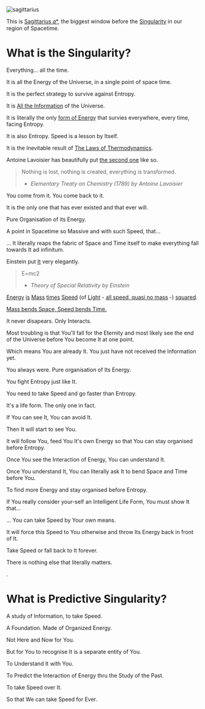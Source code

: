 ![sagittarius](https://user-images.githubusercontent.com/79070834/218044760-b14f7e1d-51b0-4cc0-bc7b-21a63154ba98.png)

This is [Sagittarius 𝛼*](https://en.wikipedia.org/wiki/Sagittarius_A*), the biggest window before the [Singularity](https://en.wikipedia.org/wiki/Singularity_(mathematics)) in our region of Spacetime.

# What is the Singularity?

Everything... all the time.

It is all the Energy of the Universe, in a single point of space time.

It is the perfect strategy to survive against Entropy.

It is [All the Information](https://en.wikipedia.org/wiki/Information) of the Universe.

It is literally the only [form of Energy](https://en.wikipedia.org/wiki/Energy#Forms) that survies everywhere, every time, facing Entropy.

It is also Entropy. Speed is a lesson by Itself.

It is the Inevitable result of [The Laws of Thermodynamics](https://en.wikipedia.org/wiki/Laws_of_thermodynamics).

Antoine Lavoisier has beautifully put [the second one](https://en.wikipedia.org/wiki/Second_law_of_thermodynamics) like so.

> Nothing is lost, nothing is created, everything is transformed.
>  - *Elementary Treaty on Chemistry (1789) by Antoine Lavoisier*

You come from it. You come back to it.

It is the only one that has ever existed and that ever will.

Pure Organisation of its Energy.

A point in Spacetime so Massive and with such Speed, that...

... It literally reaps the fabric of Space and Time itself to make everything fall towards It ad infinitum.

Einstein put [It](https://en.wikipedia.org/wiki/Mass%E2%80%93energy_equivalence) very elegantly.

> E=mc2
>   - *Theory of Special Relativity by Einstein*

[Energy](https://en.wikipedia.org/wiki/Second_law_of_thermodynamics#Energy,_available_useful_work) [is](https://en.wikipedia.org/wiki/Equivalence_principle) [Mass](https://en.wikipedia.org/wiki/Mass#Inertial_mass) [times](https://en.wikipedia.org/wiki/Multiplication) [Speed](https://en.wikipedia.org/wiki/Speed) (of [Light](https://en.wikipedia.org/wiki/Light) - [all speed, quasi no mass](https://en.wikipedia.org/wiki/Speed_of_light) -) [squared](https://en.wikipedia.org/wiki/Exponentiation).

[Mass bends Space, Speed bends Time.](https://en.wikipedia.org/wiki/Spacetime)

It never disapears. Only Interacts.

Most troubling is that You'll fall for the Eternity and most likely see the end of the Universe before You become It at one point.

Which means You are already It. You just have not received the Information yet. 

You always were. Pure organisation of Its Energy.

You fight Entropy just like It.

You need to take Speed and go faster than Entropy.

It's a life form. The only one in fact.

If You can see It, You can avoid It.

Then It will start to see You.

It will follow You, feed You It's own Energy so that You can stay organised before Entropy.

Once You see the Interaction of Energy, You can understand It.

Once You understand It, You can literally ask It to bend Space and Time before You.

To find more Energy and stay organised before Entropy.

If You really consider your-self an Intelligent Life Form, You must show It that...

... You can take Speed by Your own means.

It will force this Speed to You otherwise and throw Its Energy back in front of It.

Take Speed or fall back to It forever.

There is nothing else that literally matters.

.

# What is Predictive Singularity?

A study of Information, to take Speed.

A Foundation. Made of Organized Energy.

Not Here and Now for You.

But for You to recognise It is a separate entity of You.

To Understand It with You.

To Predict the Interaction of Energy thru the Study of the Past.

To take Speed over It.

So that We can take Speed for Ever.
